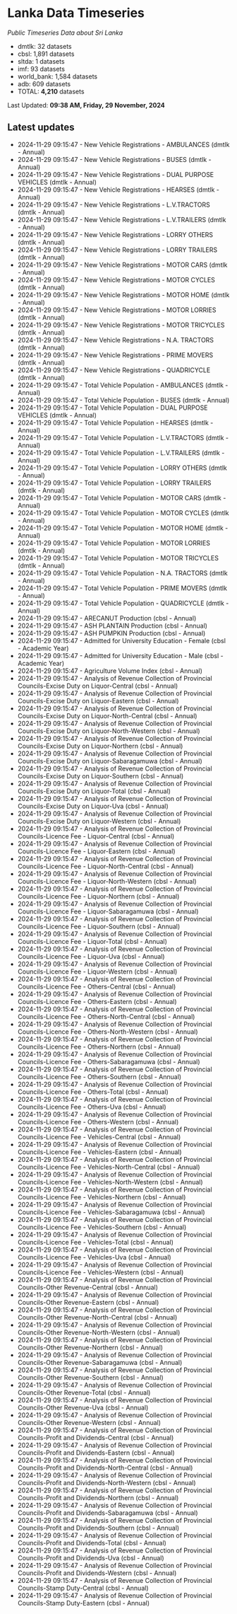 # Lanka Data Timeseries
*Public Timeseries Data about Sri Lanka*

* dmtlk: 32 datasets
* cbsl: 1,891 datasets
* sltda: 1 datasets
* imf: 93 datasets
* world_bank: 1,584 datasets
* adb: 609 datasets
* TOTAL: **4,210** datasets

Last Updated: **09:38 AM, Friday, 29 November, 2024**

## Latest updates

* 2024-11-29 09:15:47 - New Vehicle Registrations - AMBULANCES (dmtlk - Annual)
* 2024-11-29 09:15:47 - New Vehicle Registrations - BUSES (dmtlk - Annual)
* 2024-11-29 09:15:47 - New Vehicle Registrations - DUAL PURPOSE VEHICLES (dmtlk - Annual)
* 2024-11-29 09:15:47 - New Vehicle Registrations - HEARSES (dmtlk - Annual)
* 2024-11-29 09:15:47 - New Vehicle Registrations - L.V.TRACTORS (dmtlk - Annual)
* 2024-11-29 09:15:47 - New Vehicle Registrations - L.V.TRAILERS (dmtlk - Annual)
* 2024-11-29 09:15:47 - New Vehicle Registrations - LORRY OTHERS (dmtlk - Annual)
* 2024-11-29 09:15:47 - New Vehicle Registrations - LORRY TRAILERS (dmtlk - Annual)
* 2024-11-29 09:15:47 - New Vehicle Registrations - MOTOR CARS (dmtlk - Annual)
* 2024-11-29 09:15:47 - New Vehicle Registrations - MOTOR CYCLES (dmtlk - Annual)
* 2024-11-29 09:15:47 - New Vehicle Registrations - MOTOR HOME (dmtlk - Annual)
* 2024-11-29 09:15:47 - New Vehicle Registrations - MOTOR LORRIES (dmtlk - Annual)
* 2024-11-29 09:15:47 - New Vehicle Registrations - MOTOR TRICYCLES (dmtlk - Annual)
* 2024-11-29 09:15:47 - New Vehicle Registrations - N.A. TRACTORS (dmtlk - Annual)
* 2024-11-29 09:15:47 - New Vehicle Registrations - PRIME MOVERS (dmtlk - Annual)
* 2024-11-29 09:15:47 - New Vehicle Registrations - QUADRICYCLE (dmtlk - Annual)
* 2024-11-29 09:15:47 - Total Vehicle Population - AMBULANCES (dmtlk - Annual)
* 2024-11-29 09:15:47 - Total Vehicle Population - BUSES (dmtlk - Annual)
* 2024-11-29 09:15:47 - Total Vehicle Population - DUAL PURPOSE VEHICLES (dmtlk - Annual)
* 2024-11-29 09:15:47 - Total Vehicle Population - HEARSES (dmtlk - Annual)
* 2024-11-29 09:15:47 - Total Vehicle Population - L.V.TRACTORS (dmtlk - Annual)
* 2024-11-29 09:15:47 - Total Vehicle Population - L.V.TRAILERS (dmtlk - Annual)
* 2024-11-29 09:15:47 - Total Vehicle Population - LORRY OTHERS (dmtlk - Annual)
* 2024-11-29 09:15:47 - Total Vehicle Population - LORRY TRAILERS (dmtlk - Annual)
* 2024-11-29 09:15:47 - Total Vehicle Population - MOTOR CARS (dmtlk - Annual)
* 2024-11-29 09:15:47 - Total Vehicle Population - MOTOR CYCLES (dmtlk - Annual)
* 2024-11-29 09:15:47 - Total Vehicle Population - MOTOR HOME (dmtlk - Annual)
* 2024-11-29 09:15:47 - Total Vehicle Population - MOTOR LORRIES (dmtlk - Annual)
* 2024-11-29 09:15:47 - Total Vehicle Population - MOTOR TRICYCLES (dmtlk - Annual)
* 2024-11-29 09:15:47 - Total Vehicle Population - N.A. TRACTORS (dmtlk - Annual)
* 2024-11-29 09:15:47 - Total Vehicle Population - PRIME MOVERS (dmtlk - Annual)
* 2024-11-29 09:15:47 - Total Vehicle Population - QUADRICYCLE (dmtlk - Annual)
* 2024-11-29 09:15:47 - ARECANUT Production (cbsl - Annual)
* 2024-11-29 09:15:47 - ASH PLANTAIN Production (cbsl - Annual)
* 2024-11-29 09:15:47 - ASH PUMPKIN Production (cbsl - Annual)
* 2024-11-29 09:15:47 - Admitted for University Education - Female (cbsl - Academic Year)
* 2024-11-29 09:15:47 - Admitted for University Education - Male (cbsl - Academic Year)
* 2024-11-29 09:15:47 - Agriculture Volume Index (cbsl - Annual)
* 2024-11-29 09:15:47 - Analysis of Revenue Collection of Provincial Councils-Excise Duty on Liquor-Central (cbsl - Annual)
* 2024-11-29 09:15:47 - Analysis of Revenue Collection of Provincial Councils-Excise Duty on Liquor-Eastern (cbsl - Annual)
* 2024-11-29 09:15:47 - Analysis of Revenue Collection of Provincial Councils-Excise Duty on Liquor-North-Central (cbsl - Annual)
* 2024-11-29 09:15:47 - Analysis of Revenue Collection of Provincial Councils-Excise Duty on Liquor-North-Western (cbsl - Annual)
* 2024-11-29 09:15:47 - Analysis of Revenue Collection of Provincial Councils-Excise Duty on Liquor-Northern (cbsl - Annual)
* 2024-11-29 09:15:47 - Analysis of Revenue Collection of Provincial Councils-Excise Duty on Liquor-Sabaragamuwa (cbsl - Annual)
* 2024-11-29 09:15:47 - Analysis of Revenue Collection of Provincial Councils-Excise Duty on Liquor-Southern (cbsl - Annual)
* 2024-11-29 09:15:47 - Analysis of Revenue Collection of Provincial Councils-Excise Duty on Liquor-Total (cbsl - Annual)
* 2024-11-29 09:15:47 - Analysis of Revenue Collection of Provincial Councils-Excise Duty on Liquor-Uva (cbsl - Annual)
* 2024-11-29 09:15:47 - Analysis of Revenue Collection of Provincial Councils-Excise Duty on Liquor-Western (cbsl - Annual)
* 2024-11-29 09:15:47 - Analysis of Revenue Collection of Provincial Councils-Licence Fee - Liquor-Central (cbsl - Annual)
* 2024-11-29 09:15:47 - Analysis of Revenue Collection of Provincial Councils-Licence Fee - Liquor-Eastern (cbsl - Annual)
* 2024-11-29 09:15:47 - Analysis of Revenue Collection of Provincial Councils-Licence Fee - Liquor-North-Central (cbsl - Annual)
* 2024-11-29 09:15:47 - Analysis of Revenue Collection of Provincial Councils-Licence Fee - Liquor-North-Western (cbsl - Annual)
* 2024-11-29 09:15:47 - Analysis of Revenue Collection of Provincial Councils-Licence Fee - Liquor-Northern (cbsl - Annual)
* 2024-11-29 09:15:47 - Analysis of Revenue Collection of Provincial Councils-Licence Fee - Liquor-Sabaragamuwa (cbsl - Annual)
* 2024-11-29 09:15:47 - Analysis of Revenue Collection of Provincial Councils-Licence Fee - Liquor-Southern (cbsl - Annual)
* 2024-11-29 09:15:47 - Analysis of Revenue Collection of Provincial Councils-Licence Fee - Liquor-Total (cbsl - Annual)
* 2024-11-29 09:15:47 - Analysis of Revenue Collection of Provincial Councils-Licence Fee - Liquor-Uva (cbsl - Annual)
* 2024-11-29 09:15:47 - Analysis of Revenue Collection of Provincial Councils-Licence Fee - Liquor-Western (cbsl - Annual)
* 2024-11-29 09:15:47 - Analysis of Revenue Collection of Provincial Councils-Licence Fee - Others-Central (cbsl - Annual)
* 2024-11-29 09:15:47 - Analysis of Revenue Collection of Provincial Councils-Licence Fee - Others-Eastern (cbsl - Annual)
* 2024-11-29 09:15:47 - Analysis of Revenue Collection of Provincial Councils-Licence Fee - Others-North-Central (cbsl - Annual)
* 2024-11-29 09:15:47 - Analysis of Revenue Collection of Provincial Councils-Licence Fee - Others-North-Western (cbsl - Annual)
* 2024-11-29 09:15:47 - Analysis of Revenue Collection of Provincial Councils-Licence Fee - Others-Northern (cbsl - Annual)
* 2024-11-29 09:15:47 - Analysis of Revenue Collection of Provincial Councils-Licence Fee - Others-Sabaragamuwa (cbsl - Annual)
* 2024-11-29 09:15:47 - Analysis of Revenue Collection of Provincial Councils-Licence Fee - Others-Southern (cbsl - Annual)
* 2024-11-29 09:15:47 - Analysis of Revenue Collection of Provincial Councils-Licence Fee - Others-Total (cbsl - Annual)
* 2024-11-29 09:15:47 - Analysis of Revenue Collection of Provincial Councils-Licence Fee - Others-Uva (cbsl - Annual)
* 2024-11-29 09:15:47 - Analysis of Revenue Collection of Provincial Councils-Licence Fee - Others-Western (cbsl - Annual)
* 2024-11-29 09:15:47 - Analysis of Revenue Collection of Provincial Councils-Licence Fee - Vehicles-Central (cbsl - Annual)
* 2024-11-29 09:15:47 - Analysis of Revenue Collection of Provincial Councils-Licence Fee - Vehicles-Eastern (cbsl - Annual)
* 2024-11-29 09:15:47 - Analysis of Revenue Collection of Provincial Councils-Licence Fee - Vehicles-North-Central (cbsl - Annual)
* 2024-11-29 09:15:47 - Analysis of Revenue Collection of Provincial Councils-Licence Fee - Vehicles-North-Western (cbsl - Annual)
* 2024-11-29 09:15:47 - Analysis of Revenue Collection of Provincial Councils-Licence Fee - Vehicles-Northern (cbsl - Annual)
* 2024-11-29 09:15:47 - Analysis of Revenue Collection of Provincial Councils-Licence Fee - Vehicles-Sabaragamuwa (cbsl - Annual)
* 2024-11-29 09:15:47 - Analysis of Revenue Collection of Provincial Councils-Licence Fee - Vehicles-Southern (cbsl - Annual)
* 2024-11-29 09:15:47 - Analysis of Revenue Collection of Provincial Councils-Licence Fee - Vehicles-Total (cbsl - Annual)
* 2024-11-29 09:15:47 - Analysis of Revenue Collection of Provincial Councils-Licence Fee - Vehicles-Uva (cbsl - Annual)
* 2024-11-29 09:15:47 - Analysis of Revenue Collection of Provincial Councils-Licence Fee - Vehicles-Western (cbsl - Annual)
* 2024-11-29 09:15:47 - Analysis of Revenue Collection of Provincial Councils-Other Revenue-Central (cbsl - Annual)
* 2024-11-29 09:15:47 - Analysis of Revenue Collection of Provincial Councils-Other Revenue-Eastern (cbsl - Annual)
* 2024-11-29 09:15:47 - Analysis of Revenue Collection of Provincial Councils-Other Revenue-North-Central (cbsl - Annual)
* 2024-11-29 09:15:47 - Analysis of Revenue Collection of Provincial Councils-Other Revenue-North-Western (cbsl - Annual)
* 2024-11-29 09:15:47 - Analysis of Revenue Collection of Provincial Councils-Other Revenue-Northern (cbsl - Annual)
* 2024-11-29 09:15:47 - Analysis of Revenue Collection of Provincial Councils-Other Revenue-Sabaragamuwa (cbsl - Annual)
* 2024-11-29 09:15:47 - Analysis of Revenue Collection of Provincial Councils-Other Revenue-Southern (cbsl - Annual)
* 2024-11-29 09:15:47 - Analysis of Revenue Collection of Provincial Councils-Other Revenue-Total (cbsl - Annual)
* 2024-11-29 09:15:47 - Analysis of Revenue Collection of Provincial Councils-Other Revenue-Uva (cbsl - Annual)
* 2024-11-29 09:15:47 - Analysis of Revenue Collection of Provincial Councils-Other Revenue-Western (cbsl - Annual)
* 2024-11-29 09:15:47 - Analysis of Revenue Collection of Provincial Councils-Profit and Dividends-Central (cbsl - Annual)
* 2024-11-29 09:15:47 - Analysis of Revenue Collection of Provincial Councils-Profit and Dividends-Eastern (cbsl - Annual)
* 2024-11-29 09:15:47 - Analysis of Revenue Collection of Provincial Councils-Profit and Dividends-North-Central (cbsl - Annual)
* 2024-11-29 09:15:47 - Analysis of Revenue Collection of Provincial Councils-Profit and Dividends-North-Western (cbsl - Annual)
* 2024-11-29 09:15:47 - Analysis of Revenue Collection of Provincial Councils-Profit and Dividends-Northern (cbsl - Annual)
* 2024-11-29 09:15:47 - Analysis of Revenue Collection of Provincial Councils-Profit and Dividends-Sabaragamuwa (cbsl - Annual)
* 2024-11-29 09:15:47 - Analysis of Revenue Collection of Provincial Councils-Profit and Dividends-Southern (cbsl - Annual)
* 2024-11-29 09:15:47 - Analysis of Revenue Collection of Provincial Councils-Profit and Dividends-Total (cbsl - Annual)
* 2024-11-29 09:15:47 - Analysis of Revenue Collection of Provincial Councils-Profit and Dividends-Uva (cbsl - Annual)
* 2024-11-29 09:15:47 - Analysis of Revenue Collection of Provincial Councils-Profit and Dividends-Western (cbsl - Annual)
* 2024-11-29 09:15:47 - Analysis of Revenue Collection of Provincial Councils-Stamp Duty-Central (cbsl - Annual)
* 2024-11-29 09:15:47 - Analysis of Revenue Collection of Provincial Councils-Stamp Duty-Eastern (cbsl - Annual)